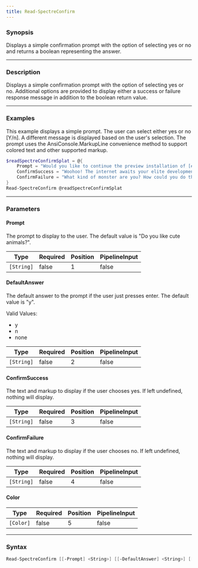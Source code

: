 ```yaml
---
title: Read-SpectreConfirm
---
```








### Synopsis
Displays a simple confirmation prompt with the option of selecting yes or no and returns a boolean representing the answer.



---


### Description

Displays a simple confirmation prompt with the option of selecting yes or no. Additional options are provided to display either a success or failure response message in addition to the boolean return value.



---


### Examples
This example displays a simple prompt. The user can select either yes or no [Y/n]. A different message is displayed based on the user's selection. The prompt uses the AnsiConsole.MarkupLine convenience method to support colored text and other supported markup. 

```powershell
$readSpectreConfirmSplat = @{
    Prompt = "Would you like to continue the preview installation of [#7693FF]PowerShell 7?[/]"
    ConfirmSuccess = "Woohoo! The internet awaits your elite development contributions."
    ConfirmFailure = "What kind of monster are you? How could you do this?"
}
Read-SpectreConfirm @readSpectreConfirmSplat
```


---


### Parameters
#### **Prompt**

The prompt to display to the user. The default value is "Do you like cute animals?".






|Type      |Required|Position|PipelineInput|
|----------|--------|--------|-------------|
|`[String]`|false   |1       |false        |



#### **DefaultAnswer**

The default answer to the prompt if the user just presses enter. The default value is "y".



Valid Values:

* y
* n
* none






|Type      |Required|Position|PipelineInput|
|----------|--------|--------|-------------|
|`[String]`|false   |2       |false        |



#### **ConfirmSuccess**

The text and markup to display if the user chooses yes. If left undefined, nothing will display.






|Type      |Required|Position|PipelineInput|
|----------|--------|--------|-------------|
|`[String]`|false   |3       |false        |



#### **ConfirmFailure**

The text and markup to display if the user chooses no. If left undefined, nothing will display.






|Type      |Required|Position|PipelineInput|
|----------|--------|--------|-------------|
|`[String]`|false   |4       |false        |



#### **Color**




|Type     |Required|Position|PipelineInput|
|---------|--------|--------|-------------|
|`[Color]`|false   |5       |false        |





---


### Syntax
```powershell
Read-SpectreConfirm [[-Prompt] <String>] [[-DefaultAnswer] <String>] [[-ConfirmSuccess] <String>] [[-ConfirmFailure] <String>] [[-Color] <Color>] [<CommonParameters>]
```
